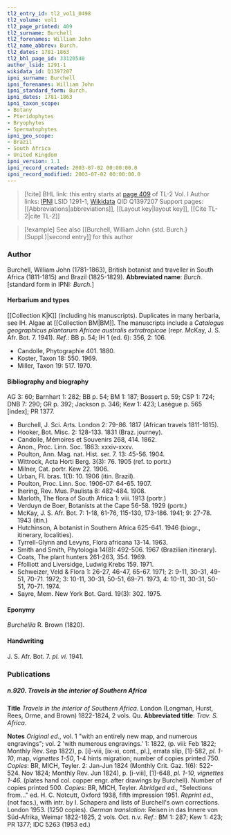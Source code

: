 ```yaml
---
tl2_entry_id: tl2_vol1_0498
tl2_volume: vol1
tl2_page_printed: 409
tl2_surname: Burchell
tl2_forenames: William John
tl2_name_abbrev: Burch.
tl2_dates: 1781-1863
tl2_bhl_page_id: 33120540
author_lsid: 1291-1
wikidata_id: Q1397207
ipni_surname: Burchell
ipni_forenames: William John
ipni_standard_form: Burch.
ipni_dates: 1781-1863
ipni_taxon_scope: 
- Botany
- Pteridophytes
- Bryophytes
- Spermatophytes
ipni_geo_scope: 
- Brazil
- South Africa
- United Kingdom
ipni_version: 1.1
ipni_record_created: 2003-07-02 00:00:00.0
ipni_record_modified: 2003-07-02 00:00:00.0
---
```


> [!cite] BHL link: this entry starts at [page 409](https://www.biodiversitylibrary.org/page/33120540) of TL-2 Vol. I
> Author links: [IPNI](https://www.ipni.org/a/1291-1) LSID 1291-1, [Wikidata](https://www.wikidata.org/wiki/Q1397207) QID Q1397207
> Support pages: [[Abbreviations|abbreviations]], [[Layout key|layout key]], [[Cite TL-2|cite TL-2]]

> [!example] See also [[Burchell, William John {std. Burch.} (Suppl.)|second entry]] for this author

### Author

Burchell, William John (1781-1863), British botanist and traveller in South Africa (1811-1815) and Brazil (1825-1829). 
**Abbreviated name**: *Burch.* \[standard form in IPNI: *Burch.*\]

#### Herbarium and types

[[Collection K|K]] (including his manuscripts). Duplicates in many herbaria, see IH. Algae at [[Collection BM|BM]]. The manuscripts include a *Catalogus geographicus plantarum Africae australis extratropicae* (repr. McKay, J. S. Afr. Bot. 7. 1941).
*Ref*.: BB p. 54; IH 1 (ed. 6): 356, 2: 106.
- Candolle, Phytographie 401. 1880.
- Koster, Taxon 18: 550. 1969.
- Miller, Taxon 19: 517. 1970.

#### Bibliography and biography

AG 3: 60; Barnhart 1: 282; BB p. 54; BM 1: 187; Bossert p. 59; CSP 1: 724; DNB 7: 290; GR p. 392; Jackson p. 346; Kew 1: 423; Lasègue p. 565 \[index\]; PR 1377.
- Burchell, J. Sci. Arts. London 2: 79-86. 1817 (African travels 1811-1815).
- Hooker, Bot. Misc. 2: 128-133. 1831 (Braz. journey).
- Candolle, Mémoires et Souvenirs 268, 414. 1862.
- Anon., Proc. Linn. Soc. 1863: xxxiv-xxxv.
- Poulton, Ann. Mag. nat. Hist. ser. 7. 13: 45-56. 1904.
- Wittrock, Acta Horti Berg. 3(3): 76. 1905 (ref. to portr.)
- Milner, Cat. portr. Kew 22. 1906.
- Urban, Fl. bras. 1(1): 10. 1906 (itin. Brazil).
- Poulton, Proc. Linn. Soc. 1906-07: 64-65. 1907.
- Ihering, Rev. Mus. Paulista 8: 482-484. 1908.
- Marloth, The flora of South Africa 1: viii. 1913 (portr.)
- Verduyn de Boer, Botanists at the Cape 56-58. 1929 (portr.)
- McKay, J. S. Afr. Bot. 7: 1-18, 61-76, 115-130, 173-186. 1941; 9: 27-78. 1943 (itin.)
- Hutchinson, A botanist in Southern Africa 625-641. 1946 (biogr., itinerary, localities).
- Tyrrell-Glynn and Levyns, Flora africana 13-14. 1963.
- Smith and Smith, Phytologia 14(8): 492-506. 1967 (Brazilian itinerary).
- Coats, The plant hunters 261-263, 354. 1969.
- Ffolliott and Liversidge, Ludwig Krebs 159. 1971.
- Schweizer, Veld & Flora 1: 26-27, 46-47, 65-67. 1971; 2: 9-11, 30-31, 49-51, 70-71. 1972; 3: 10-11, 30-31, 50-51, 69-71. 1973, 4: 10-11, 30-31, 50-51, 70-71. 1974.
- Sayre, Mem. New York Bot. Gard. 19(3): 302. 1975.

#### Eponymy

*Burchellia* R. Brown (1820).

#### Handwriting

J. S. Afr. Bot. 7. *pl. vi.* 1941.

### Publications

##### n.920. Travels in the interior of Southern Africa

**Title**
*Travels in the interior of Southern Africa*. London (Longman, Hurst, Rees, Orme, and Brown) 1822-1824, 2 vols. Qu.
**Abbreviated title**: *Trav. S. Africa*.

**Notes**
*Original ed*., vol. 1 "with an entirely new map, and numerous engravings"; vol. 2 'with numerous engravings.'
1: 1822, (p. viii: Feb 1822; Monthly Rev. Sep 1822), p. \[i\]-viii, \[ix-xi, cont., pl.\], errata slip, \[1\]-582, *pl. 1-10*, map, *vignettes 1-50*, 1-4 hints migration; number of copies printed 750. *Copies*: BR, MICH, Teyler.
2: Jan-Jun 1824 (Monthly Crit. Gaz. 1(6): 522-524. Nov 1824; Monthly Rev. Jun 1824), p. \[i-viii\], \[1\]-648, *pl. 1-10, vignettes 1-46.* (plates hand col. copper engr. after drawings by Burchell). Number of copies printed 500. *Copies*: BR, MICH, Teyler.
*Abridged ed*., "Selections from..." ed. H. C. Notcutt, Oxford 1938, fifth impression 1951.
*Reprint ed*., (not facs.), with intr. by I. Schapera and lists of Burchell's own corrections. London 1953. (1250 copies).
*German translation*: Reisen in das Innere von Süd-Afrika, Weimar 1822-1825, 2 vols. Oct. n.v.
*Ref*.: BM 1: 287; Kew 1: 423; PR 1377; IDC 5263 (1953 ed.)

